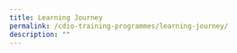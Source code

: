 ```yaml
---
title: Learning Journey
permalink: /cdio-training-programmes/learning-journey/
description: ""
---
```

